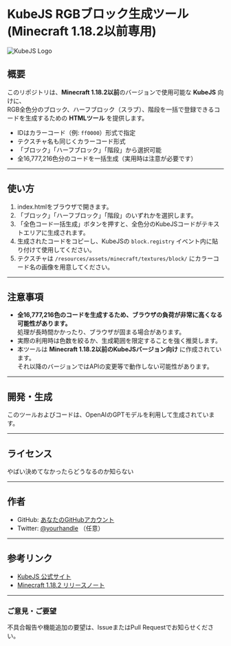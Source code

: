 # KubeJS RGBブロック生成ツール (Minecraft 1.18.2以前専用)

![KubeJS Logo](https://kubejs.com/assets/images/logo.svg)

## 概要

このリポジトリは、**Minecraft 1.18.2以前**のバージョンで使用可能な **KubeJS** 向けに、  
RGB全色分のブロック、ハーフブロック（スラブ）、階段を一括で登録できるコードを生成するための **HTMLツール** を提供します。

- IDはカラーコード（例: `ff0000`）形式で指定  
- テクスチャ名も同じくカラーコード形式  
- 「ブロック」「ハーフブロック」「階段」から選択可能  
- 全16,777,216色分のコードを一括生成（実用時は注意が必要です）

---

## 使い方

1. index.htmlをブラウザで開きます。  
2. 「ブロック」「ハーフブロック」「階段」のいずれかを選択します。  
3. 「全色コード一括生成」ボタンを押すと、全色分のKubeJSコードがテキストエリアに生成されます。  
4. 生成されたコードをコピーし、KubeJSの `block.registry` イベント内に貼り付けて使用してください。  
5. テクスチャは `/resources/assets/minecraft/textures/block/` にカラーコード名の画像を用意してください。

---

## 注意事項

- **全16,777,216色のコードを生成するため、ブラウザの負荷が非常に高くなる可能性があります。**  
  処理が長時間かかったり、ブラウザが固まる場合があります。  
- 実際の利用時は色数を絞るか、生成範囲を限定することを強く推奨します。  
- 本ツールは **Minecraft 1.18.2以前のKubeJSバージョン向け** に作成されています。  
  それ以降のバージョンではAPIの変更等で動作しない可能性があります。

---

## 開発・生成

このツールおよびコードは、OpenAIのGPTモデルを利用して生成されています。

---

## ライセンス

やばい決めてなかったらどうなるのか知らない

---

## 作者

- GitHub: [あなたのGitHubアカウント](https://github.com/yourusername)  
- Twitter: [@yourhandle](https://twitter.com/yourhandle) （任意）

---

## 参考リンク

- [KubeJS 公式サイト](https://kubejs.com/)  
- [Minecraft 1.18.2 リリースノート](https://minecraft.fandom.com/wiki/Java_Edition_1.18.2)

---

### ご意見・ご要望

不具合報告や機能追加の要望は、IssueまたはPull Requestでお知らせください。
